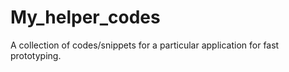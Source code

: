 # My_helper_codes
A collection of codes/snippets for a particular application for fast prototyping.
